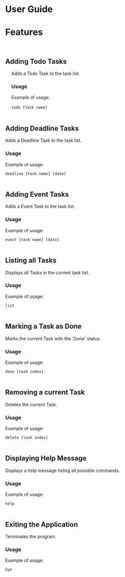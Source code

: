 # User Guide

# Features<br/><br/>

## Adding Todo Tasks
&nbsp;&nbsp;&nbsp;&nbsp;&nbsp;Adds a Todo Task to the task list.

### &nbsp;&nbsp;&nbsp;&nbsp;&nbsp;Usage

&nbsp;&nbsp;&nbsp;&nbsp;&nbsp;Example of usage: 

&nbsp;&nbsp;&nbsp;&nbsp;&nbsp;`todo [task name]`<br/><br/>


## Adding Deadline Tasks
Adds a Deadline Task to the task list.

### Usage

Example of usage: 

`deadline [task name] [date]`<br/><br/>

## Adding Event Tasks
Adds a Event Task to the task list.

### Usage

Example of usage: 

`event [task name] [date]`<br/><br/>

## Listing all Tasks 
Displays all Tasks in the current task list.

### Usage

Example of usage: 

`list`<br/><br/>

## Marking a Task as Done
Marks the current Task with the 'Done' status.

### Usage

Example of usage: 

`done [task index]`<br/><br/>

## Removing a current Task
Deletes the current Task.

### Usage

Example of usage: 

`delete [task index]`<br/><br/>

## Displaying Help Message
Displays a help message listing all possible commands.

### Usage

Example of usage: 

`help`<br/><br/>

## Exiting the Application
Terminates the program.

### Usage

Example of usage: 

`bye`<br/><br/>

